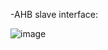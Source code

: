 -AHB slave interface:

![image](https://github.com/ThomasMJosline/AHB_to_APB_Bridgeproject/assets/84652232/cfeddeb0-f758-45f6-9e31-04c61272e9f0)
